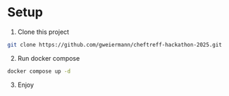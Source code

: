 # Setup
1. Clone this project
```bash
git clone https://github.com/gweiermann/cheftreff-hackathon-2025.git
```
2. Run docker compose
```bash
docker compose up -d
```
3. Enjoy